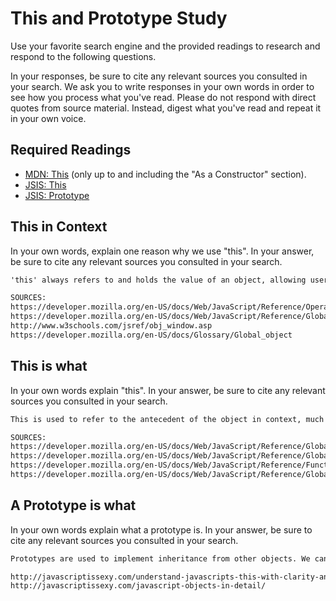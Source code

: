 # This and Prototype Study

Use your favorite search engine and the provided readings to research and
respond to the following questions.

In your responses, be sure to cite any relevant sources you consulted in your
search. We ask you to write responses in your own words in order to see how you
process what you've read. Please do not respond with direct quotes from source
material. Instead, digest what you've read and repeat it in your own voice.

## Required Readings

-   [MDN: This](https://developer.mozilla.org/en-US/docs/Web/JavaScript/Reference/Operators/this)
(only up to and including the "As a Constructor" section).
-   [JSIS: This](http://javascriptissexy.com/understand-javascripts-this-with-clarity-and-master-it/)
-   [JSIS: Prototype](http://javascriptissexy.com/javascript-prototype-in-plain-detailed-language/)

## This in Context

In your own words, explain one reason why we use "this". In your answer, be
sure to cite any relevant sources you consulted in your search.



```md
'this' always refers to and holds the value of an object, allowing users to access the properties associated with that object by invoking 'this'.

SOURCES:
https://developer.mozilla.org/en-US/docs/Web/JavaScript/Reference/Operators/this
https://developer.mozilla.org/en-US/docs/Web/JavaScript/Reference/Global_Objects/Function/bind
http://www.w3schools.com/jsref/obj_window.asp
https://developer.mozilla.org/en-US/docs/Glossary/Global_object

```

## This is what

In your own words explain "this".  In your answer, be
sure to cite any relevant sources you consulted in your search.

```md
This is used to refer to the antecedent of the object in context, much like pronouns in English. 'this' is essentially used as a shortcut to refer back to the object in context.

SOURCES:
https://developer.mozilla.org/en-US/docs/Web/JavaScript/Reference/Global_Objects/Function/apply
https://developer.mozilla.org/en-US/docs/Web/JavaScript/Reference/Global_Objects/Function/call
https://developer.mozilla.org/en-US/docs/Web/JavaScript/Reference/Functions/Arrow_functions
https://developer.mozilla.org/en-US/docs/Web/JavaScript/Reference/Global_Objects/Object/defineProperty

```

## A Prototype is what

In your own words explain what a prototype is.  In your answer, be
sure to cite any relevant sources you consulted in your search.

```md
Prototypes are used to implement inheritance from other objects. We can add methods and properties on a function's prototype in order to make those methods and properties available to future iterations of the function it is associated with.

http://javascriptissexy.com/understand-javascripts-this-with-clarity-and-master-it/
http://javascriptissexy.com/javascript-objects-in-detail/

```
